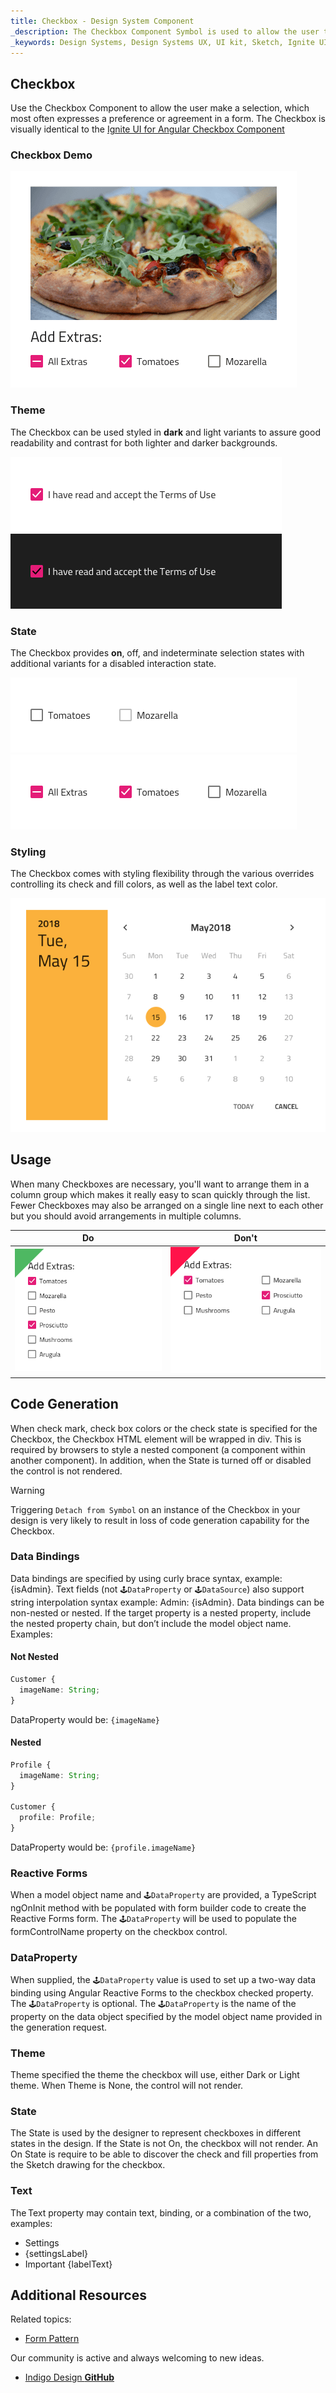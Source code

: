 ```yaml
---
title: Checkbox - Design System Component
_description: The Checkbox Component Symbol is used to allow the user to mark a selection. 
_keywords: Design Systems, Design Systems UX, UI kit, Sketch, Ignite UI for Angular, Sketch to Angular, Sketch to Angular, Angular, Angular Design System, Export code from Sketch, Design Kits for Angular, Sketch HTML, Sketch to HTML, Sketch UI kits
---
```


## Checkbox

Use the Checkbox Component to allow the user make a selection, which most often expresses a preference or agreement in a form. The Checkbox is visually identical to the [Ignite UI for Angular Checkbox Component](https://www.infragistics.com/products/ignite-ui-angular/angular/components/checkbox.html)

### Checkbox Demo

<img src="../images/checkbox_demo.png" srcset="../images/checkbox_demo@2x.png 2x" />

### Theme

The Checkbox can be used styled in **dark** and light variants to assure good readability and contrast for both lighter and darker backgrounds.

<img src="../images/checkbox_dark.png" srcset="../images/checkbox_dark@2x.png 2x" />
<img src="../images/checkbox_light.png" srcset="../images/checkbox_light@2x.png 2x" />

### State

The Checkbox provides **on**, off, and indeterminate selection states with additional variants for a disabled interaction state.

<img src="../images/checkbox_states.png" srcset="../images/checkbox_states@2x.png 2x" />
<img src="../images/checkbox_selection.png" srcset="../images/checkbox_selection@2x.png 2x" />

### Styling

The Checkbox comes with styling flexibility through the various overrides controlling its check and fill colors, as well as the label text color.

<img src="../images/calendar_styling.png" srcset="../images/calendar_styling@2x.png 2x" />

## Usage

When many Checkboxes are necessary, you'll want to arrange them in a column group which makes it really easy to scan quickly through the list. Fewer Checkboxes may also be arranged on a single line next to each other but you should avoid arrangements in multiple columns.

| Do                              | Don't                             |
| ------------------------------- | --------------------------------- |
| <img src="../images/checkbox_do1.png" srcset="../images/checkbox_do1@2x.png 2x" /> | <img src="../images/checkbox_dont1.png" srcset="../images/checkbox_dont1@2x.png 2x" /> |

## Code Generation

When check mark, check box colors or the check state is specified for the Checkbox, the Checkbox HTML element will be wrapped in div. This is required by browsers to style a nested component (a component within another component). In addition, when the State is turned off or disabled the control is not rendered.

> [!WARNING]
> Triggering `Detach from Symbol` on an instance of the Checkbox in your design is very likely to result in loss of code generation capability for the Checkbox.

### Data Bindings

Data bindings are specified by using curly brace syntax, example: {isAdmin}. Text fields (not `🕹️DataProperty` or `🕹DataSource`) also support string interpolation syntax example: Admin: {isAdmin}. Data bindings can be non-nested or nested. If the target property is a nested property, include the nested property chain, but don’t include the model object name. Examples:

#### Not Nested

```typescript
Customer {
  imageName: String;
}
```

DataProperty would be: `{imageName}`

#### Nested

```typescript
Profile {
  imageName: String;
}

Customer {
  profile: Profile;
}
```

DataProperty would be: `{profile.imageName}`

### Reactive Forms

When a model object name and `🕹️DataProperty` are provided, a TypeScript ngOnInit method with be populated with form builder code to create the Reactive Forms form. The `🕹️DataProperty` will be used to populate the formControlName property on the checkbox control.

### DataProperty

When supplied, the `🕹️DataProperty` value is used to set up a two-way data binding using Angular Reactive Forms to the checkbox checked property. The `🕹️DataProperty` is optional. The `🕹️DataProperty` is the name of the property on the data object specified by the model object name provided in the generation request.

### Theme

Theme specified the theme the checkbox will use, either Dark or Light theme. When Theme is None, the control will not render.

### State

The State is used by the designer to represent checkboxes in different states in the design. If the State is not On, the checkbox will not render. An On State is require to be able to discover the check and fill properties from the Sketch drawing for the checkbox.

### Text

The Text property may contain text, binding, or a combination of the two, examples:

- Settings
- {settingsLabel}
- Important {labelText}

## Additional Resources

Related topics:

- [Form Pattern](forms.md)
  <div class="divider--half"></div>

Our community is active and always welcoming to new ideas.

- [Indigo Design **GitHub**](https://github.com/IgniteUI/design-system-docfx)

